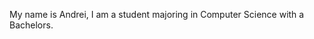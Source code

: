 My name is Andrei, I am a student majoring in Computer Science with a Bachelors. 

<!---
andrei-28/andrei-28 is a ✨ special ✨ repository because its `README.md` (this file) appears on your GitHub profile.
You can click the Preview link to take a look at your changes.
--->
